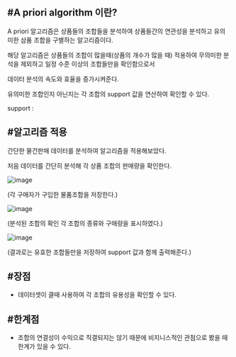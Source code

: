 #A priori algorithm 이란?
------

A priori 알고리즘은 상품들의 조합들을 분석하여 상품들간의 연관성을 분석하고 유의미한 삼품 조합을 구별하는 알고리즘이다.

해당 알고리즘은 상품들의 조합이 많을때(상품의 개수가 많을 때) 적용하여 무의미한 분석을 제외하고 일정 수준 이상의 조합들만을 확인함으로서

데이터 분석의 속도와 효율을 증가시켜준다.

유의미한 조합인지 아닌지는 각 조합의 support 값을 연산하여 확인할 수 있다.

support :

#알고리즘 적용
------


간단한 물건판매 데이터를 분석하여 알고리즘을 적용해보았다.

처음 데이터를 간단히 분석해 각 상품 조합의 판매량을 확인한다.

![image](https://user-images.githubusercontent.com/29995264/133375816-3558c62f-65f7-40ad-87b0-e404c91787a3.png)

(각 구매자가 구입한 물품조합을 저장한다.)

![image](https://user-images.githubusercontent.com/29995264/133375893-dc1c396c-6b26-4519-9aee-e31d82dfc134.png)

(분석된 조합의 확인 각 조합의 종류와 구매량을 표시하였다.)

![image](https://user-images.githubusercontent.com/29995264/133376381-9da78533-497d-4351-a25f-0980ef3cda85.png)

(결과로는 유효한 조합들만을 저장하여 support 값과 함께 출력해준다.)

#장점
------
- 데이터셋이 클때 사용하여 각 조합의 유용성을 확인할 수 있다.

#한계점
------
- 조합의 연결성이 수익으로 직결되지는 않기 때문에 비지니스적인 관점으로 봤을 때 한계가 있을 수 있다.
